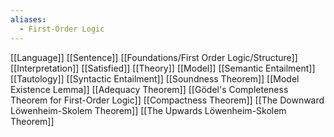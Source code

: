 ```yaml
---
aliases:
  - First-Order Logic
---
```

[[Language]]
[[Sentence]]
[[Foundations/First Order Logic/Structure]]
[[Interpretation]]
[[Satisfied]]
[[Theory]]
[[Model]]
[[Semantic Entailment]]
[[Tautology]]
[[Syntactic Entailment]]
[[Soundness Theorem]]
[[Model Existence Lemma]]
[[Adequacy Theorem]]
[[Gödel's Completeness Theorem for First-Order Logic]]
[[Compactness Theorem]]
[[The Downward Löwenheim-Skolem Theorem]]
[[The Upwards Löwenheim-Skolem Theorem]]